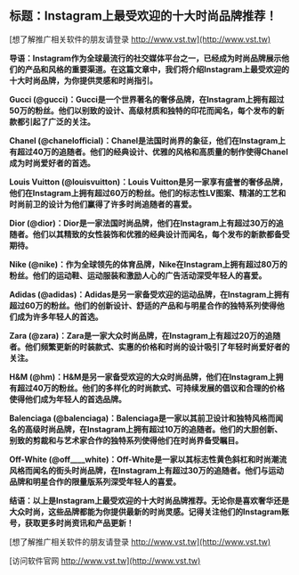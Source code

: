 ## **标题：Instagram上最受欢迎的十大时尚品牌推荐！**

[想了解推广相关软件的朋友请登录 http://www.vst.tw](http://www.vst.tw)

**导语：Instagram作为全球最流行的社交媒体平台之一，已经成为时尚品牌展示他们的产品和风格的重要渠道。在这篇文章中，我们将介绍Instagram上最受欢迎的十大时尚品牌，为你提供灵感和时尚指引。**

**Gucci (@gucci)：Gucci是一个世界著名的奢侈品牌，在Instagram上拥有超过50万的粉丝。他们以别致的设计、高级材质和独特的印花而闻名，每个发布的新款都引起了广泛的关注。**

**Chanel (@chanelofficial)：Chanel是法国时尚界的象征，他们在Instagram上有超过40万的追随者。他们的经典设计、优雅的风格和高质量的制作使得Chanel成为时尚爱好者的首选。**

**Louis Vuitton (@louisvuitton)：Louis Vuitton是另一家享有盛誉的奢侈品牌，他们在Instagram上拥有超过60万的粉丝。他们的标志性LV图案、精湛的工艺和时尚前卫的设计为他们赢得了许多时尚追随者的喜爱。**

**Dior (@dior)：Dior是一家法国时尚品牌，他们在Instagram上有超过30万的追随者。他们以其精致的女性装饰和优雅的经典设计而闻名，每个发布的新款都备受期待。**

**Nike (@nike)：作为全球领先的体育品牌，Nike在Instagram上拥有超过80万的粉丝。他们的运动鞋、运动服装和激励人心的广告活动深受年轻人的喜爱。**

**Adidas (@adidas)：Adidas是另一家备受欢迎的运动品牌，在Instagram上拥有超过60万的粉丝。他们的创新设计、舒适的产品和与明星合作的独特系列使得他们成为许多年轻人的首选。**

**Zara (@zara)：Zara是一家大众时尚品牌，在Instagram上有超过20万的追随者。他们频繁更新的时装款式、实惠的价格和时尚的设计吸引了年轻时尚爱好者的关注。**

**H&M (@hm)：H&M是另一家备受欢迎的大众时尚品牌，他们在Instagram上拥有超过40万的粉丝。他们的多样化的时尚款式、可持续发展的倡议和合理的价格使得他们成为年轻人的首选品牌。**

**Balenciaga (@balenciaga)：Balenciaga是一家以其前卫设计和独特风格而闻名的高级时尚品牌，在Instagram上拥有超过10万的追随者。他们的大胆创新、别致的剪裁和与艺术家合作的独特系列使得他们在时尚界备受瞩目。**

**Off-White (@off____white)：Off-White是一家以其标志性黄色斜杠和时尚潮流风格而闻名的街头时尚品牌，在Instagram上有超过30万的追随者。他们与运动品牌和明星合作的限量版系列深受年轻人的喜爱。**

**结语：以上是Instagram上最受欢迎的十大时尚品牌推荐。无论你是喜欢奢华还是大众时尚，这些品牌都能为你提供最新的时尚灵感。记得关注他们的Instagram账号，获取更多时尚资讯和产品更新！**

[想了解推广相关软件的朋友请登录 http://www.vst.tw](http://www.vst.tw)


[访问软件官网 http://www.vst.tw](http://www.vst.tw)
